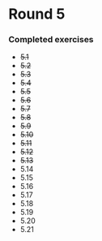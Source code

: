 # Round 5

### Completed exercises


* ~~5.1~~
* ~~5.2~~
* ~~5.3~~
* ~~5.4~~
* ~~5.5~~
* ~~5.6~~
* ~~5.7~~
* ~~5.8~~
* ~~5.9~~
* ~~5.10~~
* ~~5.11~~
* ~~5.12~~
* ~~5.13~~
* 5.14
* 5.15
* 5.16
* 5.17
* 5.18
* 5.19
* 5.20
* 5.21
